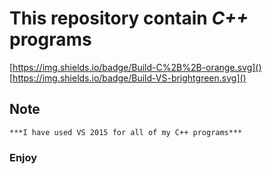 # **This repository contain _C++_ programs**
[https://img.shields.io/badge/Build-C%2B%2B-orange.svg]()
[https://img.shields.io/badge/Build-VS-brightgreen.svg]()



## Note
    ***I have used VS 2015 for all of my C++ programs***

### Enjoy
